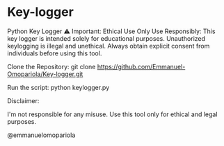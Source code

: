 # Key-logger
Python Key Logger
⚠️ Important: Ethical Use Only
Use Responsibly: This key logger is intended solely for educational purposes. Unauthorized keylogging is illegal and unethical. Always obtain explicit consent from individuals before using this tool.

Clone the Repository:
git clone https://github.com/Emmanuel-Omopariola/Key-logger.git

Run the script:
python keylogger.py


Disclaimer:

I'm not responsible for any misuse. Use this tool only for ethical and legal purposes.

@emmanuelomopariola

